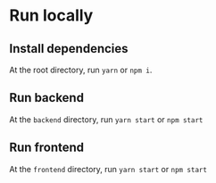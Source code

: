 # Run locally

## Install dependencies

At the root directory, run `yarn` or `npm i`.

## Run backend

At the `backend` directory, run `yarn start` or `npm start`

## Run frontend

At the `frontend` directory, run `yarn start` or `npm start`
